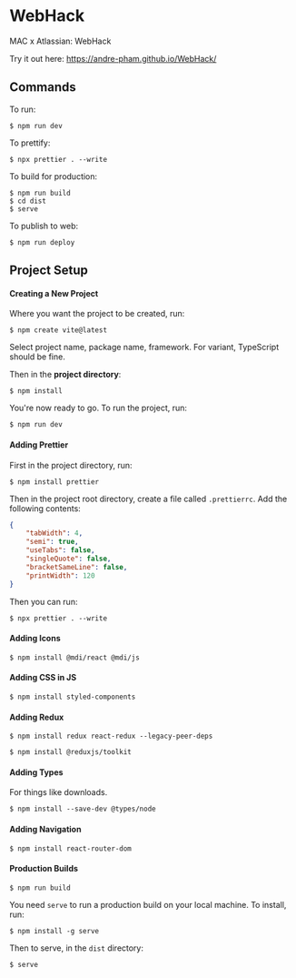 # WebHack
MAC x Atlassian: WebHack

Try it out here: https://andre-pham.github.io/WebHack/

## Commands

To run:

```
$ npm run dev
```

To prettify:

```
$ npx prettier . --write
```

To build for production:

```
$ npm run build
$ cd dist
$ serve
```

To publish to web:

```
$ npm run deploy
```

## Project Setup

#### Creating a New Project

Where you want the project to be created, run:

```
$ npm create vite@latest
```

Select project name, package name, framework. For variant, TypeScript should be fine.

Then in the **project directory**:

```
$ npm install
```

You're now ready to go. To run the project, run:

```
$ npm run dev
```

#### Adding Prettier

First in the project directory, run:

```
$ npm install prettier
```

Then in the project root directory, create a file called `.prettierrc`. Add the following contents:

```json
{
    "tabWidth": 4,
    "semi": true,
    "useTabs": false,
    "singleQuote": false,
    "bracketSameLine": false,
    "printWidth": 120
}
```

Then you can run:

```
$ npx prettier . --write
```

#### Adding Icons

```
$ npm install @mdi/react @mdi/js
```

#### Adding CSS in JS

```
$ npm install styled-components
```

#### Adding Redux

```
$ npm install redux react-redux --legacy-peer-deps
```

```
$ npm install @reduxjs/toolkit
```

#### Adding Types

For things like downloads.

```
$ npm install --save-dev @types/node
```

#### Adding Navigation

```
$ npm install react-router-dom
```

#### Production Builds

```
$ npm run build
```

You need `serve` to run a production build on your local machine. To install, run:

```
$ npm install -g serve
```

Then to serve, in the `dist` directory:

```
$ serve
```

